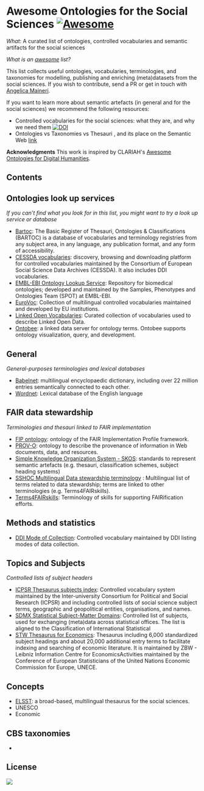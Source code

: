 # Awesome Ontologies for the Social Sciences [![Awesome](https://awesome.re/badge.svg)](https://awesome.re)
*What*: A curated list of ontologies, controlled vocabularies and semantic artifacts for the social sciences

*What is an [awesome](https://github.com/sindresorhus/awesome) list?*

This list collects useful ontologies, vocabularies, terminologies, and taxonomies for modelling, publishing and enriching (meta)datasets from the social sciences. If you wish to contribute, send a PR or get in touch with [Angelica Maineri](mailto:angelica@odissei-data.nl). 

If you want to learn more about semantic artefacts (in general and for the social sciences) we recommend the following resources:
- Controlled vocabularies for the social sciences: what they are, and why we need them [![DOI](https://zenodo.org/badge/DOI/10.5281/zenodo.7157800.svg)](https://doi.org/10.5281/zenodo.7157800)
- Ontologies vs Taxonomies vs Thesauri , and its place on the Semantic Web [link](https://blog.thedigitalgroup.com/ontologies-vs-taxonomies-vs-thesauri-and-its-place-on-the-semantic-web)

**Acknowledgments** This work is inspired by CLARIAH's [Awesome Ontologies for Digital Humanities](https://github.com/CLARIAH/awesome-humanities-ontologies).

## Contents

## Ontologies look up services
_If you can’t find what you look for in this list, you might want to try a look up service or database_
- [Bartoc](https://bartoc.org/vocabularies): The Basic Register of Thesauri, Ontologies & Classifications (BARTOC) is a database of vocabularies and terminology registries from any subject area, in any language, any publication format, and any form of accessibility.
- [CESSDA vocabularies](https://vocabularies.cessda.eu/): discovery, browsing and downloading platform for controlled vocabularies maintained by the Consortium of European Social Science Data Archives (CESSDA). It also includes DDI vocabularies.
- [EMBL-EBI Ontology Lookup Service](https://www.ebi.ac.uk/ols/index): Repository for biomedical ontologies; developed and maintained by the Samples, Phenotypes and Ontologies Team (SPOT) at EMBL-EBI.
- [EuroVoc](https://op.europa.eu/en/web/eu-vocabularies): Collection of multilingual controlled vocabularies maintained and developed by EU institutions. 
- [Linked Open Vocabularies](https://lov.linkeddata.es/dataset/lov/): Curated collection of vocabularies used to describe Linked Open Data.  
- [Ontobee](https://ontobee.org/): a linked data server for ontology terms. Ontobee supports ontology visualization, query, and development. 

## General
_General-purposes terminologies and lexical databases_
- [Babelnet](https://babelnet.org/): multilingual encyclopaedic dictionary, including over 22 million entries semantically connected to each other.  
- [Wordnet](https://wordnet.princeton.edu/): Lexical database of the English language

## FAIR data stewardship
_Terminologies and thesauri linked to FAIR implementation_
- [FIP ontology](https://peta-pico.github.io/FAIR-nanopubs/fip/index-en.html): ontology of the FAIR Implementation Profile framework.
- [PROV-O](https://www.w3.org/TR/prov-o/): ontology to describe the provenance of information in Web documents, data, and resources.
- [Simple Knowledge Organization System  - SKOS](https://www.w3.org/2004/02/skos/): standards to represent semantic artefacts (e.g. thesauri, classification schemes, subject heading systems)
- [SSHOC Multilingual Data stewardship terminology](https://vocabs.sshopencloud.eu/vocabularies/sshocterm/en/index/A) : Multilingual list of terms related to data stewardship; terms are linked to other terminologies (e.g. Terms4FAIRskills).
- [Terms4FAIRskills](https://github.com/terms4fairskills/FAIRterminology): Terminology of skills for supporting FAIRification efforts. 

## Methods and statistics
- [DDI Mode of Collection](https://ddialliance.org/Specification/DDI-CV/ModeOfCollection_3.0.html): Controlled vocabulary maintained by DDI listing modes of data collection.

## Topics and Subjects
_Controlled lists of subject headers_
- [ICPSR Thesaurus subjects index](https://www.icpsr.umich.edu/web/ICPSR/thesaurus/index): Controlled vocabulary system maintained by the Inter-university Consortium for Political and Social Research (ICPSR) and including controlled lists of social science subject terms, geographic and geopolitical entities,  organisations, and names.
- [SDMX Statistical Subject-Matter Domains](https://registry.sdmx.org/ws/public/sdmxapi/rest/categoryscheme/SDMX/STAT_SUBJECT_MATTER/1.0): Controlled list of subjects, used for exchanging (meta)data across statistical offices. The list is aligned to the Classification of International Statistical 
- [STW Thesaurus for Economics](https://zbw.eu/stw/version/latest/about.en.html): Thesaurus including 6,000 standardized subject headings and about 20,000 additional entry terms to facilitate indexing and searching of economic literature. It is maintained by ZBW - Leibniz Information Centre for EconomicsActivities maintained by the Conference of European Statisticians of the United Nations Economic Commission for Europe, UNECE.



## Concepts
- [ELSST](https://elsst.cessda.eu/): a broad-based, multilingual thesaurus for the social sciences.
- UNESCO
- Economic

## CBS taxonomies
- 


## License
<a href="http://creativecommons.org/publicdomain/zero/1.0/"><img src="https://i.creativecommons.org/p/zero/1.0/88x31.png"></a>

